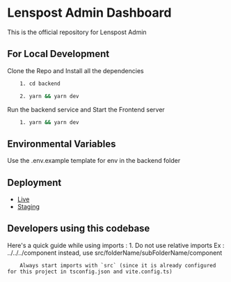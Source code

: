 
# Lenspost Admin Dashboard

This is the official repository for Lenspost Admin



## For Local Development

 Clone the Repo and Install all the dependencies

```bash
    1. cd backend 
```
```bash
    2. yarn && yarn dev
```

Run the backend service and Start the Frontend server

```bash
    1. yarn && yarn dev
```



## Environmental Variables
 Use the .env.example template for env in the backend folder 



## Deployment

- [Live]("")
- [Staging](https://thunderous-bienenstitch-10e784.netlify.app/)

## Developers using this codebase

Here's a quick guide while using imports : 
    1. Do not use relative imports Ex : ../../../component
        instead, use src/folderName/subFolderName/component
    
        Always start imports with `src` (since it is already configured for this project in tsconfig.json and vite.config.ts)